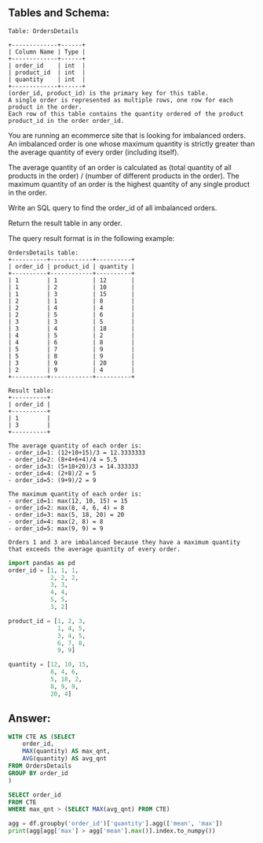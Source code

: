 ## Tables and Schema:

```
Table: OrdersDetails

+-------------+------+
| Column Name | Type |
+-------------+------+
| order_id    | int  |
| product_id  | int  |
| quantity    | int  |
+-------------+------+
(order_id, product_id) is the primary key for this table.
A single order is represented as multiple rows, one row for each product in the order.
Each row of this table contains the quantity ordered of the product product_id in the order order_id.
```

You are running an ecommerce site that is looking for imbalanced orders. An imbalanced order is one whose maximum quantity is strictly greater than the average quantity of every order (including itself).

The average quantity of an order is calculated as (total quantity of all products in the order) / (number of different products in the order). The maximum quantity of an order is the highest quantity of any single product in the order.

Write an SQL query to find the order_id of all imbalanced orders.

Return the result table in any order.

The query result format is in the following example:

```
OrdersDetails table:
+----------+------------+----------+
| order_id | product_id | quantity |
+----------+------------+----------+
| 1        | 1          | 12       |
| 1        | 2          | 10       |
| 1        | 3          | 15       |
| 2        | 1          | 8        |
| 2        | 4          | 4        |
| 2        | 5          | 6        |
| 3        | 3          | 5        |
| 3        | 4          | 18       |
| 4        | 5          | 2        |
| 4        | 6          | 8        |
| 5        | 7          | 9        |
| 5        | 8          | 9        |
| 3        | 9          | 20       |
| 2        | 9          | 4        |
+----------+------------+----------+

Result table:
+----------+
| order_id |
+----------+
| 1        |
| 3        |
+----------+

The average quantity of each order is:
- order_id=1: (12+10+15)/3 = 12.3333333
- order_id=2: (8+4+6+4)/4 = 5.5
- order_id=3: (5+18+20)/3 = 14.333333
- order_id=4: (2+8)/2 = 5
- order_id=5: (9+9)/2 = 9

The maximum quantity of each order is:
- order_id=1: max(12, 10, 15) = 15
- order_id=2: max(8, 4, 6, 4) = 8
- order_id=3: max(5, 18, 20) = 20
- order_id=4: max(2, 8) = 8
- order_id=5: max(9, 9) = 9

Orders 1 and 3 are imbalanced because they have a maximum quantity that exceeds the average quantity of every order.
```

```python
import pandas as pd
order_id = [1, 1, 1, 
            2, 2, 2,
            3, 3,
            4, 4, 
            5, 5, 
            3, 2]

product_id = [1, 2, 3, 
              1, 4, 5,
              3, 4, 5,
              6, 7, 8,
              9, 9]

quantity = [12, 10, 15,
            8, 4, 6,
            5, 18, 2,
            8, 9, 9, 
            20, 4]
```

## Answer:

```sql
WITH CTE AS (SELECT 
    order_id,
    MAX(quantity) AS max_qnt,
    AVG(quantity) AS avg_qnt
FROM OrdersDetails
GROUP BY order_id
)

SELECT order_id
FROM CTE
WHERE max_qnt > (SELECT MAX(avg_qnt) FROM CTE)
```

```python
agg = df.groupby('order_id')['quantity'].agg(['mean', 'max'])
print(agg[agg['max'] > agg['mean'].max()].index.to_numpy())
```
